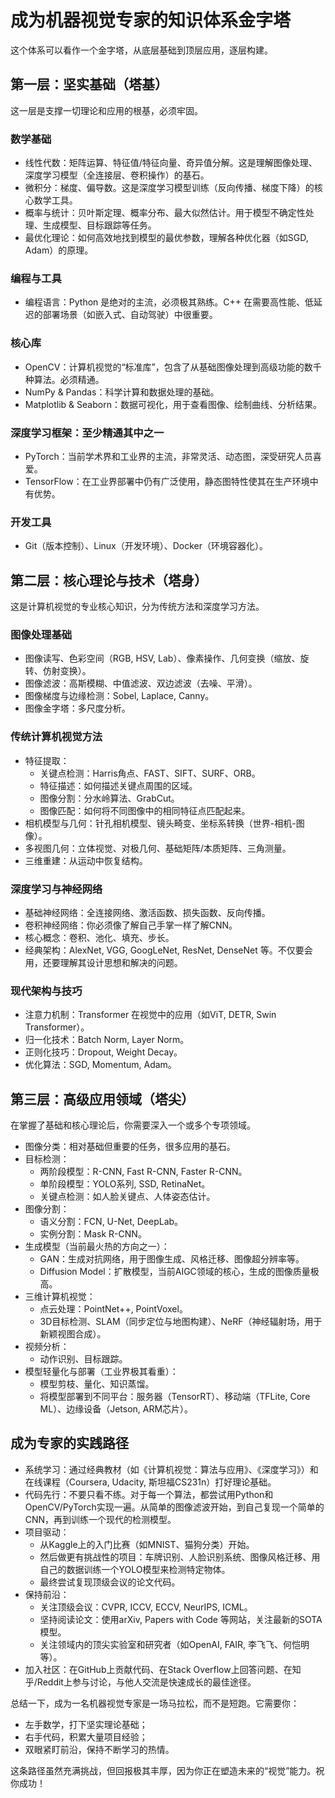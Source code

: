 # 成为机器视觉专家的知识体系金字塔

这个体系可以看作一个金字塔，从底层基础到顶层应用，逐层构建。

## 第一层：坚实基础（塔基）

这一层是支撑一切理论和应用的根基，必须牢固。

### 数学基础

- 线性代数：矩阵运算、特征值/特征向量、奇异值分解。这是理解图像处理、深度学习模型（全连接层、卷积操作）的基石。
- 微积分：梯度、偏导数。这是深度学习模型训练（反向传播、梯度下降）的核心数学工具。
- 概率与统计：贝叶斯定理、概率分布、最大似然估计。用于模型不确定性处理、生成模型、目标跟踪等任务。
- 最优化理论：如何高效地找到模型的最优参数，理解各种优化器（如SGD, Adam）的原理。

### 编程与工具

- 编程语言：Python 是绝对的主流，必须极其熟练。C++ 在需要高性能、低延迟的部署场景（如嵌入式、自动驾驶）中很重要。

### 核心库

- OpenCV：计算机视觉的“标准库”，包含了从基础图像处理到高级功能的数千种算法。必须精通。
- NumPy & Pandas：科学计算和数据处理的基础。
- Matplotlib & Seaborn：数据可视化，用于查看图像、绘制曲线、分析结果。

### 深度学习框架：至少精通其中之一

- PyTorch：当前学术界和工业界的主流，非常灵活、动态图，深受研究人员喜爱。
- TensorFlow：在工业界部署中仍有广泛使用，静态图特性使其在生产环境中有优势。

### 开发工具

- Git（版本控制）、Linux（开发环境）、Docker（环境容器化）。

## 第二层：核心理论与技术（塔身）

这是计算机视觉的专业核心知识，分为传统方法和深度学习方法。

### 图像处理基础

- 图像读写、色彩空间（RGB, HSV, Lab）、像素操作、几何变换（缩放、旋转、仿射变换）。
- 图像滤波：高斯模糊、中值滤波、双边滤波（去噪、平滑）。
- 图像梯度与边缘检测：Sobel, Laplace, Canny。
- 图像金字塔：多尺度分析。

### 传统计算机视觉方法

- 特征提取：
  - 关键点检测：Harris角点、FAST、SIFT、SURF、ORB。
  - 特征描述：如何描述关键点周围的区域。
  - 图像分割：分水岭算法、GrabCut。
  - 图像匹配：如何将不同图像中的相同特征点匹配起来。
- 相机模型与几何：针孔相机模型、镜头畸变、坐标系转换（世界-相机-图像）。
- 多视图几何：立体视觉、对极几何、基础矩阵/本质矩阵、三角测量。
- 三维重建：从运动中恢复结构。

### 深度学习与神经网络

- 基础神经网络：全连接网络、激活函数、损失函数、反向传播。
- 卷积神经网络：你必须像了解自己手掌一样了解CNN。
- 核心概念：卷积、池化、填充、步长。
- 经典架构：AlexNet, VGG, GoogLeNet, ResNet, DenseNet 等。不仅要会用，还要理解其设计思想和解决的问题。

### 现代架构与技巧

- 注意力机制：Transformer 在视觉中的应用（如ViT, DETR, Swin Transformer）。
- 归一化技术：Batch Norm, Layer Norm。
- 正则化技巧：Dropout, Weight Decay。
- 优化算法：SGD, Momentum, Adam。

## 第三层：高级应用领域（塔尖）

在掌握了基础和核心理论后，你需要深入一个或多个专项领域。

- 图像分类：相对基础但重要的任务，很多应用的基石。
- 目标检测：
  - 两阶段模型：R-CNN, Fast R-CNN, Faster R-CNN。
  - 单阶段模型：YOLO系列, SSD, RetinaNet。
  - 关键点检测：如人脸关键点、人体姿态估计。
- 图像分割：
  - 语义分割：FCN, U-Net, DeepLab。
  - 实例分割：Mask R-CNN。
- 生成模型（当前最火热的方向之一）：
  - GAN：生成对抗网络，用于图像生成、风格迁移、图像超分辨率等。
  - Diffusion Model：扩散模型，当前AIGC领域的核心，生成的图像质量极高。
- 三维计算机视觉：
  - 点云处理：PointNet++, PointVoxel。
  - 3D目标检测、SLAM（同步定位与地图构建）、NeRF（神经辐射场，用于新颖视图合成）。
- 视频分析：
  - 动作识别、目标跟踪。
- 模型轻量化与部署（工业界极其看重）：
  - 模型剪枝、量化、知识蒸馏。
  - 将模型部署到不同平台：服务器（TensorRT）、移动端（TFLite, Core ML）、边缘设备（Jetson, ARM芯片）。

## 成为专家的实践路径

- 系统学习：通过经典教材（如《计算机视觉：算法与应用》、《深度学习》）和在线课程（Coursera, Udacity, 斯坦福CS231n）打好理论基础。
- 代码先行：不要只看不练。对于每一个算法，都尝试用Python和OpenCV/PyTorch实现一遍。从简单的图像滤波开始，到自己复现一个简单的CNN，再到训练一个现代的检测模型。
- 项目驱动：
  - 从Kaggle上的入门比赛（如MNIST、猫狗分类）开始。
  - 然后做更有挑战性的项目：车牌识别、人脸识别系统、图像风格迁移、用自己的数据训练一个YOLO模型来检测特定物体。
  - 最终尝试复现顶级会议的论文代码。
- 保持前沿：
  - 关注顶级会议：CVPR, ICCV, ECCV, NeurIPS, ICML。
  - 坚持阅读论文：使用arXiv, Papers with Code 等网站，关注最新的SOTA模型。
  - 关注领域内的顶尖实验室和研究者（如OpenAI, FAIR, 李飞飞、何恺明等）。
- 加入社区：在GitHub上贡献代码、在Stack Overflow上回答问题、在知乎/Reddit上参与讨论，与他人交流是快速成长的最佳途径。

总结一下，成为一名机器视觉专家是一场马拉松，而不是短跑。它需要你：

- 左手数学，打下坚实理论基础；
- 右手代码，积累大量项目经验；
- 双眼紧盯前沿，保持不断学习的热情。

这条路径虽然充满挑战，但回报极其丰厚，因为你正在塑造未来的“视觉”能力。祝你成功！
